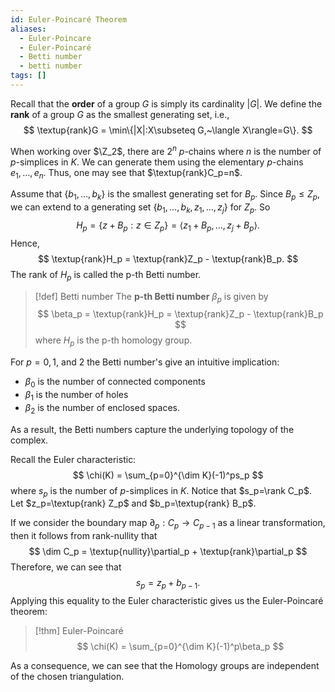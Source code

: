 ```yaml
---
id: Euler-Poincaré Theorem
aliases:
  - Euler-Poincare
  - Euler-Poincaré
  - Betti number
  - betti number
tags: []
---
```


Recall that the **order** of a group $G$ is simply its cardinality $|G|$. We define the **rank** of a group $G$ as the smallest generating set, i.e., 
$$
	\textup{rank}G = \min\{|X|:X\subseteq G,~\langle X\rangle=G\}.
$$

When working over $\Z_2$, there are $2^n$ $p$-chains where $n$ is the number of $p$-simplices in $K$. We can generate them using the elementary $p$-chains $e_1,\dots,e_n$.  Thus, one may see that $\textup{rank}C_p=n$.

Assume that $\{b_1,\dots,b_k\}$ is the smallest generating set for $B_p$. Since $B_p\le Z_p$, we can extend to a generating set $\{b_1,\dots,b_k,z_1,\dots,z_j\}$ for $Z_p$. So 
$$
	H_p = \{z+B_p:z\in Z_p\} = \langle z_1+B_p,\dots,z_j+B_p\rangle.
$$
Hence,
$$
	\textup{rank}H_p = \textup{rank}Z_p - \textup{rank}B_p.
$$
The rank of $H_p$ is called the p-th Betti number.

> [!def] Betti number
> The **p-th Betti number** $\beta_p$ is given by 
> $$
> 	\beta_p = \textup{rank}H_p = \textup{rank}Z_p - \textup{rank}B_p
> $$
> where $H_p$ is the p-th homology group.

For $p=0,1,$ and 2 the Betti number's give an intuitive implication:
- $\beta_0$ is the number of connected components
- $\beta_1$ is the number of holes
- $\beta_2$ is the number of enclosed spaces.

As a result, the Betti numbers capture the underlying topology of the complex.

Recall the Euler characteristic:
$$
	\chi(K) = \sum_{p=0}^{\dim K}(-1)^ps_p
$$
where $s_p$ is the number of $p$-simplices in $K$. Notice that $s_p=\rank C_p$. Let $z_p=\textup{rank} Z_p$ and $b_p=\textup{rank} B_p$.

If we consider the boundary map $\partial_p:C_p\rightarrow C_{p-1}$ as a linear transformation, then it follows from rank-nullity that 
$$
	\dim C_p = \textup{nullity}\partial_p + \textup{rank}\partial_p
$$
Therefore, we can see that
$$
	s_p = z_p + b_{p-1}.
$$
Applying this equality to the Euler characteristic gives us the Euler-Poincaré theorem:

> [!thm] Euler-Poincaré
> $$
> 	\chi(K) = \sum_{p=0}^{\dim K}(-1)^p\beta_p
> $$

As a consequence, we can see that the Homology groups are independent of the chosen triangulation.

